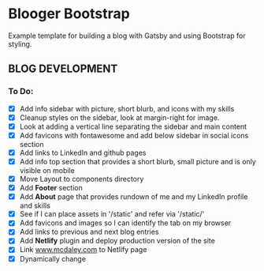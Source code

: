 # Blooger Bootstrap

Example template for building a blog with Gatsby and using Bootstrap for 
styling.

## BLOG DEVELOPMENT

### To Do:
- [x] Add info sidebar with picture, short blurb, and icons with my skills
- [x] Cleanup styles on the sidebar, look at margin-right for image.
- [x] Look at adding a vertical line separating the sidebar and main content
- [x] Add favicons with fontawesome and add below sidebar in social icons section
- [x] Add links to LinkedIn and github pages
- [x] Add info top section that provides a short blurb, small picture and is only visible on mobile
- [x] Move Layout to components directory
- [x] Add **Footer** section
- [x] Add **About** page that provides rundown of me and my LinkedIn profile and skills
- [x] See if I can place assets in '/static' and refer via '/static/'
- [x] Add favicons and images so I can identify the tab on my browser
- [x] Add links to previous and next blog entries
- [x] Add **Netlify** plugin and deploy production version of the site
- [x] Link www.mcdaley.com to Netlify page
- [x] Dynamically change <title> and <meta name="og:title"> tags on every page, 
      "mcdaley.com: Mike Daley Product Manager and Software Developer",
      "mcdaley.com: About Mike Daley", "mcdaley.com: Blog Title", ...
- [x] Create carousel-caption-top
- [x] Change carousel title to bottom of screen for mobile devices.
- [] Remove Contact page and replace the contact links with mailto: links
- [x] Add "404 page not found" page ()
- [] Change all references of Michael to Mike
- [] Remove my cartoonified picture with black and white photo
- [] Write 2 blog posts
- [] Update json-ld to look for Mike or Michael for my first name
- [] Investigate reorganizing the site. Use the About page carousel
     as the home page, add blog snippets below the carousel, and create
     top-level nav for Blog, and Background
- [] Add my resume with logos (use LinkedIn profile)
- [] Add **Contact** section with a form to email me
- [] Add **Comments** section to blog posts
- [] Use MouseEnter and MouseLeave events to change CSS for next and previous post links
- [x] Copy the font styles in the example blog link that I have on my laptop
- [] Create standard text formatting in the website.
- [] Refactor the social icons in the Footer to the BloggerInfoSocialIcons
- [x] Copy repository to a new blog repository
- [] Create a blog logo
- [x] Add **SEO** plugin and configure in the site
- [] Add **Search** form using 3rd party plugin

### Bugs:
- [x] Figure out why the navbar logo and links move down when I click on About and Contact
- [x] Figure out how to style the links to the Previous and Next posts so that <p> and <h5> change color on hover.
- [x] Favicons are not displayed on Chrome

### Future Tasks
- [] For SEO I will want a <h1> tag on the page, but I currently do not have one on index.js. Should I add a hidden one?
- [] Add global text in gatsby-config.js as in tutorial to remove all hard-coded text
     that is specific to me (e.g., tagline, name, linked-in link,...)
- [] Investigate removing the PrismJS plugins for styling the <pre> and <code> blocks
- [] Look at using a vertical divider or background w/ linear gradient to implement
     vertical line that separates the blogger-info and list of blogger posts

## BLOG DOCUMENTATION

### Adding Favicon
* Place the icons/png images in the /static/icons directory
* Add a link to the images in the /src/components/layout.js with the following 
  code. **NOTE**, the rel field must equal 'icon' to be recognized as an icon
  by the browser. Add ```<link>``` for the 32x32 and 96x96 images.

```JSX
<link rel="icon" type="image/png" sizes="16x16" href="/icons/favicon-16x16.png" />
```

* Gatsby will place the /static/icons/* files in the /public/icons directory
  in the compiled version of the website.

### Running in development
`gatsby develop`
